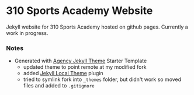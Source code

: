 # 310 Sports Academy Website
Jekyll website for 310 Sports Academy hosted on github pages. Currently a work in progress.

### Notes
- Generated with [Agency Jekyll Theme](https://github.com/raviriley/agency-jekyll-theme) Starter Template
    - updated theme to point remote at my modified fork
    - added [Jekyll Local Theme](https://github.com/ntkme/jekyll-local-theme) plugin
    - tried to symlink fork into `_themes` folder, but didn't work so moved files and added to `.gitignore`